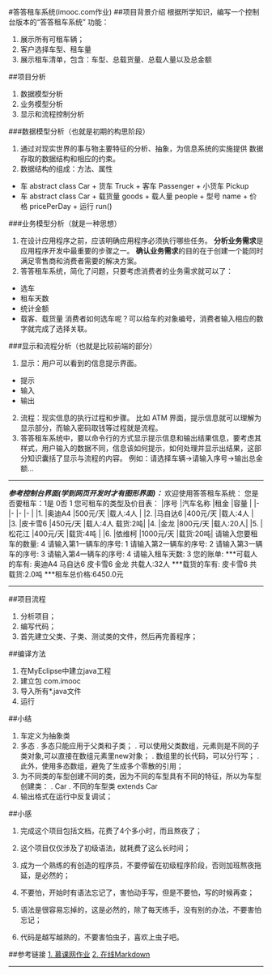 #答答租车系统(imooc.com作业)
##项目背景介绍
根据所学知识，编写一个控制台版本的“答答租车系统”
功能：
1. 展示所有可租车辆；
2. 客户选择车型、租车量
3. 展示租车清单，包含：车型、总载货量、总载人量以及总金额

##项目分析
1. 数据模型分析
2. 业务模型分析
3. 显示和流程控制分析

###数据模型分析（也就是初期的构思阶段）
1. 通过对现实世界的事与物主要特征的分析、抽象，为信息系统的实施提供
数据存取的数据结构和相应的约束。
2. 数据结构的组成：方法、属性

+ 车 abstract class Car
      + 货车 Truck
      + 客车 Passenger
      + 小货车 Pickup
+ 车 abstract class Car
      + 载货量 goods
      + 载人量 people
      + 型号 name
      + 价格 pricePerDay
      + 运行 run()
      
###业务模型分析（就是一种思想）
1. 在设计应用程序之前，应该明确应用程序必须执行哪些任务。
**分析业务需求**是应用程序开发中最重要的步骤之一。
**确认业务需求**的目的在于创建一个能同时满足零售商和消费者需要的解决方案。
2. 答答租车系统，简化了问题，只要考虑消费者的业务需求就可以了：
+ 选车
+ 租车天数
+ 统计金额
+ 载客、载货量
消费者如何选车呢？可以给车的对象编号，消费者输入相应的数字就完成了选择关联。

###显示和流程分析（也就是比较前端的部分）
1. 显示：用户可以看到的信息提示界面。
+ 提示
+ 输入
+ 输出
2. 流程：现实信息的执行过程和步骤。
比如 ATM 界面，提示信息就可以理解为显示部分，而输入密码取钱等过程就是流程。
3. 答答租车系统中，要以命令行的方式显示提示信息和输出结果信息，要考虑其样式，用户输入的数据不同，信息该如何提示，如何处理并显示出结果，这部分知识囊括了显示与流程的内容。
例如：请选择车辆->请输入序号->输出总金额...

---
***参考控制台界面(学到网页开发时才有图形界面)：***
欢迎使用答答租车系统：
您是否要租车：1是 0否
1
您可租车的类型及价目表：
|序号  |汽车名称  |租金      |容量     |
|-     |-         |-         |-        |
|1.    |奥迪A4    |500元/天  |载人:4人 |
|2.    |马自达6   |400元/天  |载人:4人 |
|3.    |皮卡雪6   |450元/天  |载人:4人 载货:2吨|
|4.    |金龙      |800元/天  |载人:20人|
|5.    |松花江    |400元/天  |载货:4吨 |
|6.    |依维柯    |1000元/天 |载货:20吨|
请输入您要租车的数量:
4
请输入第1一辆车的序号:
1
请输入第2一辆车的序号:
2
请输入第3一辆车的序号:
3
请输入第4一辆车的序号:
4
请输入租车天数:
3
您的账单:
\***可载人的车有:
奥迪A4 马自达6 皮卡雪6 金龙 共载人:32人
\***载货的车有:
皮卡雪6 共载货:2.0吨
\***租车总价格:6450.0元

---
##项目流程
1. 分析项目；
2. 编写代码；
3. 首先建立父类、子类、测试类的文件，然后再完善程序；

##编译方法
1. 在MyEclipse中建立java工程
2. 建立包 com.imooc
3. 导入所有*.java文件
4. 运行

##小结
1. 车定义为抽象类 
2. 多态
 . 多态只能应用于父类和子类；
 . 可以使用父类数组，元素则是不同的子类对象,可以直接在数组元素里new对象；
 . 数组里的长代码，可以分行写；
 . 此外，使用多态数组，避免了生成多个零散的引用；
3. 为不同类的车型创建不同的类，因为不同的车型具有不同的特征，所以为车型创建类：
 . Car
 . 不同的车型类 extends Car
4. 输出格式在运行中反复调试；

##小感
1. 完成这个项目包括文档，花费了4个多小时，而且熬夜了；
2. 这个项目仅仅涉及了初级语法，就耗费了这么长时间；
3. 成为一个熟练的有创造的程序员，不要停留在初级程序阶段，否则加班熬夜拖延，是必然的；

4. 不要怕，开始时有语法忘记了，害怕动手写，但是不要怕，写的时候再查；
5. 语法是很容易忘掉的，这是必然的，除了每天练手，没有别的办法，不要害怕忘记；
6. 代码是越写越熟的，不要害怕虫子，喜欢上虫子吧。


 
##参考链接
[1. 慕课网作业](http://www.imooc.com/video/3334)
[2. 在线Markdown](https://www.zybuluo.com)


---